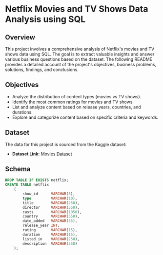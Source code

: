 # Netflix Movies and TV Shows Data Analysis using SQL

## Overview
This project involves a comprehensive analysis of Netflix's movies and TV shows data using SQL. The goal is to extract valuable insights and answer various business questions based on the dataset. The following README provides a detailed account of the project's objectives, business problems, solutions, findings, and conclusions.

## Objectives
- Analyze the distribution of content types (movies vs TV shows).
- Identify the most common ratings for movies and TV shows.
- List and analyze content based on release years, countries, and durations.
- Explore and categorize content based on specific criteria and keywords.

## Dataset
The data for this project is sourced from the Kaggle dataset:

- **Dataset Link:** [Movies Dataset](https://www.kaggle.com/datasets/shivamb/netflix-shows?resource=download)

## Schema
```sql
DROP TABLE IF EXISTS netflix;
CREATE TABLE netflix
    (
        show_id      VARCHAR(5),
        type         VARCHAR(10),
        title        VARCHAR(250),
        director     VARCHAR(550),
        casts        VARCHAR(1050),
        country      VARCHAR(550),
        date_added   VARCHAR(55),
        release_year INT,
        rating       VARCHAR(15),
        duration     VARCHAR(15),
        listed_in    VARCHAR(250),
        description  VARCHAR(550)
    );
